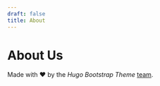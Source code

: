 ```yaml
---
draft: false
title: About
---
```


# About Us

Made with ❤️ by the *Hugo Bootstrap Theme* [team](https://github.com/filipecarneiro/hugo-bootstrap-theme/graphs/contributors).
